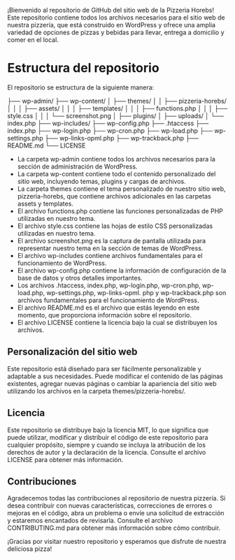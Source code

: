 ¡Bienvenido al repositorio de GitHub del sitio web de la Pizzeria Horebs! Este repositorio contiene todos los archivos necesarios para el sitio web de nuestra pizzería, que está construido en WordPress y ofrece una amplia variedad de opciones de pizzas y bebidas para llevar, entrega a domicilio y comer en el local.

# Estructura del repositorio

El repositorio se estructura de la siguiente manera:

├── wp-admin/
├── wp-content/
│   ├── themes/
│   │   ├── pizzeria-horebs/
│   │   │   ├── assets/
│   │   │   ├── templates/
│   │   │   ├── functions.php
│   │   │   ├── style.css
│   │   │   └── screenshot.png
│   ├── plugins/
│   ├── uploads/
│   └── index.php
├── wp-includes/
├── wp-config.php
├── .htaccess
├── index.php
├── wp-login.php
├── wp-cron.php
├── wp-load.php
├── wp-settings.php
├── wp-links-opml.php
├── wp-trackback.php
├── README.md
└── LICENSE

+ La carpeta wp-admin contiene todos los archivos necesarios para la sección de administración de WordPress.
+ La carpeta wp-content contiene todo el contenido personalizado del sitio web, incluyendo temas, plugins y cargas de archivos.
+ La carpeta themes contiene el tema personalizado de nuestro sitio web, pizzeria-horebs, que contiene archivos adicionales en las carpetas assets y templates.
+ El archivo functions.php contiene las funciones personalizadas de PHP utilizadas en nuestro tema.
+ El archivo style.css contiene las hojas de estilo CSS personalizadas utilizadas en nuestro tema.
+ El archivo screenshot.png es la captura de pantalla utilizada para representar nuestro tema en la sección de temas de WordPress.
+ El archivo wp-includes contiene archivos fundamentales para el funcionamiento de WordPress.
+ El archivo wp-config.php contiene la información de configuración de la base de datos y otros detalles importantes.
+ Los archivos .htaccess, index.php, wp-login.php, wp-cron.php, wp-load.php, wp-settings.php, wp-links-opml. php y wp-trackback.php son archivos fundamentales para el funcionamiento de WordPress.
+ El archivo README.md es el archivo que estás leyendo en este momento, que proporciona información sobre el repositorio.
+ El archivo LICENSE contiene la licencia bajo la cual se distribuyen los archivos.

## Personalización del sitio web

Este repositorio está diseñado para ser fácilmente personalizable y adaptable a sus necesidades. Puede modificar el contenido de las páginas existentes, agregar nuevas páginas o cambiar la apariencia del sitio web utilizando los archivos en la carpeta themes/pizzeria-horebs/.

## Licencia

Este repositorio se distribuye bajo la licencia MIT, lo que significa que puede utilizar, modificar y distribuir el código de este repositorio para cualquier propósito, siempre y cuando se incluya la atribución de los derechos de autor y la declaración de la licencia. Consulte el archivo LICENSE para obtener más información.

## Contribuciones

Agradecemos todas las contribuciones al repositorio de nuestra pizzería. Si desea contribuir con nuevas características, correcciones de errores o mejoras en el código, abra un problema o envíe una solicitud de extracción y estaremos encantados de revisarla. Consulte el archivo CONTRIBUTING.md para obtener más información sobre cómo contribuir.

¡Gracias por visitar nuestro repositorio y esperamos que disfrute de nuestra deliciosa pizza!